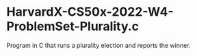 # HarvardX-CS50x-2022-W4-ProblemSet-Plurality.c
Program in C that runs a plurality election and reports the winner.
